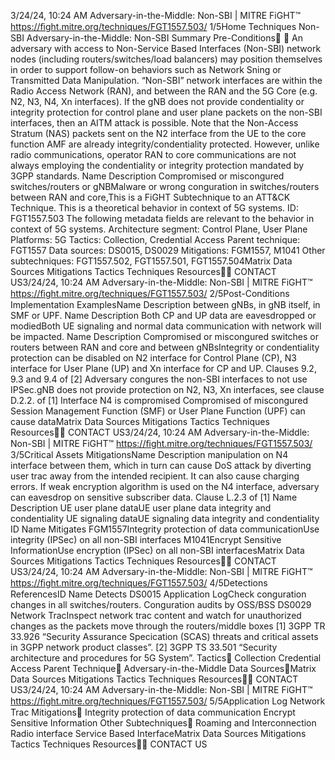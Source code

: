 3/24/24, 10:24 AM Adversary-in-the-Middle: Non-SBI | MITRE FiGHT™
https://ﬁght.mitre.org/techniques/FGT1557.503/ 1/5Home Techniques Non-SBI
Adversary-in-the-Middle: Non-SBI
Summary
Pre-Conditions󰅂 󰅂
An adversary with access to Non-Service Based Interfaces
(Non-SBI) network nodes (including routers/switches/load
balancers) may position themselves in order to support
follow-on behaviors such as Network Sni ng or Transmitted
Data Manipulation.
“Non-SBI” network interfaces are within the Radio Access
Network (RAN), and between the RAN and the 5G Core (e.g.
N2, N3, N4, Xn interfaces).
If the gNB does not provide con dentiality or integrity
protection for control plane and user plane packets on the
non-SBI interfaces, then an AITM attack is possible.
Note that the Non-Access Stratum (NAS) packets sent on the
N2 interface from the UE to the core function AMF are already
integrity/con dentiality protected. However, unlike radio
communications, operator RAN to core communications are
not always employing the con dentiality or integrity
protection mandated by 3GPP standards.
Name Description
Compromised or miscon gured
switches/routers or gNBMalware or wrong
con guration in
switches/routers
between RAN and core,This is a FiGHT
Subtechnique to an ATT&CK
Technique.
This is a theoretical behavior
in context of 5G systems.
ID: FGT1557.503
The following metadata
fields are relevant to the
behavior in context of 5G
systems.
Architecture segment:
Control Plane, User Plane
Platforms: 5G
Tactics: Collection,
Credential Access
Parent technique: FGT1557
Data sources: DS0015,
DS0029
Mitigations: FGM1557,
M1041
Other subtechniques:
FGT1557.502,
FGT1557.501, FGT1557.504Matrix Data Sources Mitigations Tactics Techniques Resources󰍝󰇙
CONTACT US3/24/24, 10:24 AM Adversary-in-the-Middle: Non-SBI | MITRE FiGHT™
https://ﬁght.mitre.org/techniques/FGT1557.503/ 2/5Post-Conditions
Implementation ExamplesName Description
between gNBs, in gNB
itself, in SMF or UPF.
Name Description
Both CP and UP data are
eavesdropped or modi edBoth UE signaling and
normal data
communication with
network will be
impacted.
Name Description
Compromised or miscon gured
switches or routers between RAN
and core and between gNBsIntegrity or
con dentiality
protection can be
disabled on N2
interface for Control
Plane (CP), N3 interface
for User Plane (UP) and
Xn interface for CP and
UP. Clauses 9.2, 9.3 and
9.4 of [2]
Adversary con gures the non-SBI
interfaces to not use IPSec.gNB does not provide
protection on N2, N3, Xn
interfaces, see clause
D.2.2. of [1]
Interface N4 is compromised Compromised of
miscon gured Session
Management Function
(SMF) or User Plane
Function (UPF) can
cause dataMatrix Data Sources Mitigations Tactics Techniques Resources󰍝󰇙
CONTACT US3/24/24, 10:24 AM Adversary-in-the-Middle: Non-SBI | MITRE FiGHT™
https://ﬁght.mitre.org/techniques/FGT1557.503/ 3/5Critical Assets
MitigationsName Description
manipulation on N4
interface between them,
which in turn can cause
DoS attack by diverting
user tra c away from
the intended recipient. It
can also cause
charging errors. If weak
encryption algorithm is
used on the N4
interface, adversary can
eavesdrop on sensitive
subscriber data. Clause
L.2.3 of [1]
Name Description
UE user plane dataUE user plane data
integrity and
con dentiality
UE signaling dataUE signaling data
integrity and
con dentiality
ID Name Mitigates
FGM1557Integrity protection
of data
communicationUse integrity (IPSec) on
all non-SBI interfaces
M1041Encrypt Sensitive
InformationUse encryption (IPSec)
on all non-SBI
interfacesMatrix Data Sources Mitigations Tactics Techniques Resources󰍝󰇙
CONTACT US3/24/24, 10:24 AM Adversary-in-the-Middle: Non-SBI | MITRE FiGHT™
https://ﬁght.mitre.org/techniques/FGT1557.503/ 4/5Detections
ReferencesID Name Detects
DS0015 Application LogCheck con guration
changes in all
switches/routers.
Con guration audits by
OSS/BSS
DS0029 Network Tra cInspect network tra c
content and watch for
unauthorized changes
as the packets move
through the
routers/middle boxes
[1] 3GPP TR 33.926 “Security Assurance Speci cation (SCAS)
threats and critical assets in 3GPP network product classes”.
[2] 3GPP TS 33.501 “Security architecture and procedures for
5G System”.
Tactics󰅀
Collection
Credential Access
Parent Technique󰅀
Adversary-in-the-Middle
Data Sources󰅀Matrix Data Sources Mitigations Tactics Techniques Resources󰍝󰇙
CONTACT US3/24/24, 10:24 AM Adversary-in-the-Middle: Non-SBI | MITRE FiGHT™
https://ﬁght.mitre.org/techniques/FGT1557.503/ 5/5Application Log
Network Tra c
Mitigations󰅀
Integrity protection of data communication
Encrypt Sensitive Information
Other Subtechniques󰅀
Roaming and Interconnection
Radio interface
Service Based InterfaceMatrix Data Sources Mitigations Tactics Techniques Resources󰍝󰇙
CONTACT US